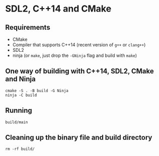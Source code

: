 SDL2, C++14 and CMake
=====================

Requirements
------------

* CMake
* Compiler that supports C++14 (recent version of `g++` or `clang++`)
* SDL2
* ninja (or `make`, just drop the `-GNinja` flag and build with `make`)

One way of building with C++14, SDL2, CMake and Ninja
-----------------------------------------------------

    cmake -S . -B build -G Ninja
    ninja -C build

Running
-------

    build/main

Cleaning up the binary file and build directory
-----------------------------------------------

    rm -rf build/
